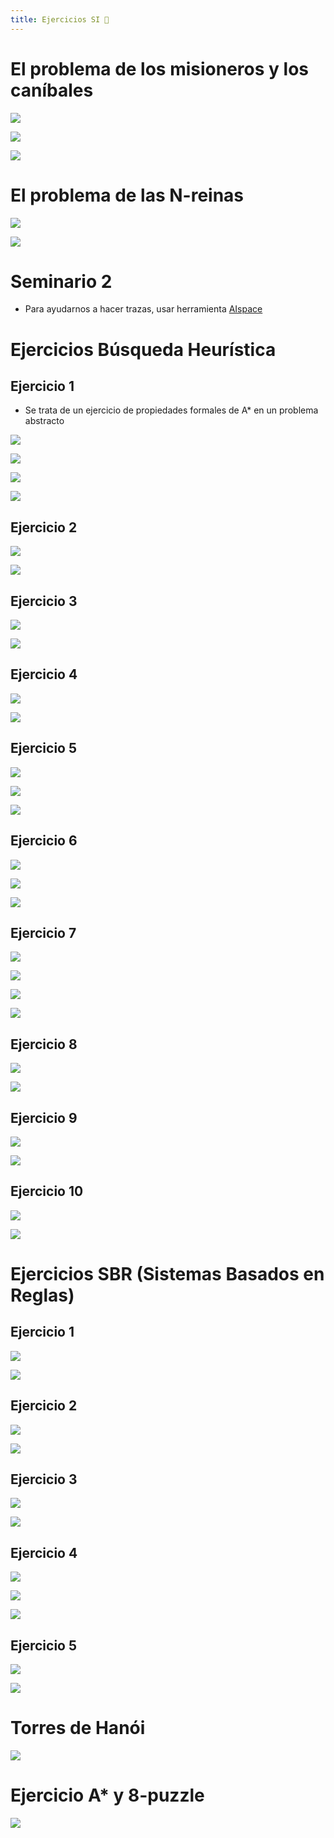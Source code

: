 ```yaml
---
title: Ejercicios SI 🚕
---
```

# El problema de los misioneros y los caníbales

![](img/Pasted%20image%2020231002185228.png)

![](img/IMG_5351.jpeg)

![](img/IMG_5352.jpeg)

# El problema de las N-reinas

![](img/Pasted%20image%2020231002193729.png)

![](img/Pasted%20image%2020231002193750.png)

# Seminario 2

- Para ayudarnos a hacer trazas, usar herramienta [AIspace](http://www.aispace.org)

# Ejercicios Búsqueda Heurística
## Ejercicio 1

- Se trata de un ejercicio de propiedades formales de A* en un problema abstracto

![](img/Pasted%20image%2020231006160954.png)

![](img/Pasted%20image%2020231006161016.png)

![](img/Pasted%20image%2020231015194702.png)

![](img/Pasted%20image%2020231015194732.png)

## Ejercicio 2

![](img/Pasted%20image%2020231006162028.png)

![](img/Pasted%20image%2020231015200349.png)

## Ejercicio 3

![](img/Pasted%20image%2020231006162205.png)

![](img/Pasted%20image%2020231016111322.png)

## Ejercicio 4

![](img/Pasted%20image%2020231006162225.png)

![](img/Pasted%20image%2020231016120204.png)

## Ejercicio 5

![](img/Pasted%20image%2020231016120413.png)

![](img/Pasted%20image%2020231016120436.png)

![](img/Pasted%20image%2020231016132405.png)

## Ejercicio 6

![](img/Pasted%20image%2020231016120505.png)

![](img/Pasted%20image%2020231016120522.png)

![](img/Pasted%20image%2020231017111433.png)

## Ejercicio 7

![](img/Pasted%20image%2020231016120559.png)

![](img/Pasted%20image%2020231016120619.png)

![](img/IMG_5650.jpeg)

![](img/IMG_5651.jpeg)

## Ejercicio 8

![](img/Pasted%20image%2020231016120643.png)

![](img/Pasted%20image%2020231017114421.png)

## Ejercicio 9

![](img/Pasted%20image%2020231016120707.png)

![](img/Pasted%20image%2020231016120726.png)

## Ejercicio 10

![](img/Pasted%20image%2020231016120748.png)

![](img/Pasted%20image%2020231016120813.png)

# Ejercicios SBR (Sistemas Basados en Reglas)

## Ejercicio 1

![](img/Pasted%20image%2020231023144305.png)

![](img/IMG_5638.jpeg)

## Ejercicio 2

![](img/Pasted%20image%2020231023144336.png)

![](img/IMG_5639.jpeg)

## Ejercicio 3

![](img/Pasted%20image%2020231023144355.png)

![](img/IMG_5640.jpeg)

## Ejercicio 4

![](img/Pasted%20image%2020231023144412.png)

![](img/IMG_5641.jpeg)

![](img/IMG_5642.jpeg)

## Ejercicio 5

![](img/Pasted%20image%2020231023144429.png)

![](img/IMG_5648.jpeg)

# Torres de Hanói

![](img/IMG_5643.jpeg)

# Ejercicio A* y 8-puzzle

![](img/IMG_5657.jpeg)